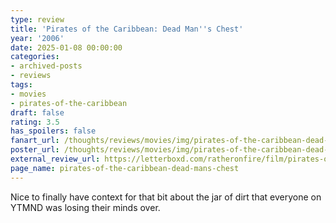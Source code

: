 ```yaml
---
type: review
title: 'Pirates of the Caribbean: Dead Man''s Chest'
year: '2006'
date: 2025-01-08 00:00:00
categories:
- archived-posts
- reviews
tags:
- movies
- pirates-of-the-caribbean
draft: false
rating: 3.5
has_spoilers: false
fanart_url: /thoughts/reviews/movies/img/pirates-of-the-caribbean-dead-mans-chest_fanart.png
poster_url: /thoughts/reviews/movies/img/pirates-of-the-caribbean-dead-mans-chest_poster.png
external_review_url: https://letterboxd.com/ratheronfire/film/pirates-of-the-caribbean-dead-mans-chest/
page_name: pirates-of-the-caribbean-dead-mans-chest
---
```



Nice to finally have context for that bit about the jar of dirt that everyone on YTMND was losing their minds over.


